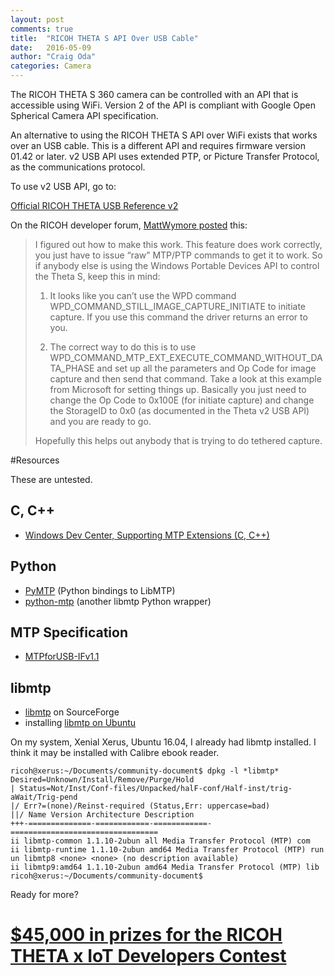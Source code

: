 ```yaml
---
layout: post
comments: true
title:  "RICOH THETA S API Over USB Cable"
date:   2016-05-09
author: "Craig Oda"
categories: Camera
---
```


The RICOH THETA S 360 camera can be controlled with an API that is accessible using WiFi. Version 2 of the API is compliant with Google Open Spherical Camera API specification.

An alternative to using the RICOH THETA S API over WiFi exists that works over an USB cable. This is a different API and requires firmware version 01.42 or later.  v2 USB API uses extended PTP, or Picture Transfer Protocol, as the communications protocol.

To use v2 USB API, go to:

[Official RICOH THETA USB Reference v2](https://developers.theta360.com/en/docs/v2/usb_reference/)

On the RICOH developer forum,
[MattWymore posted](https://developers.theta360.com/en/forums/viewtopic.php?f=4&t=626) this:

> I figured out how to make this work. This feature does work correctly, you just have to issue “raw” MTP/PTP commands to get it to work. So if anybody else is using the Windows Portable Devices API to control the Theta S, keep this in mind:
>
> 1. It looks like you can’t use the WPD command WPD_COMMAND_STILL_IMAGE_CAPTURE_INITIATE to initiate capture. If you use this command the driver returns an error to you.
>
> 2. The correct way to do this is to use WPD_COMMAND_MTP_EXT_EXECUTE_COMMAND_WITHOUT_DATA_PHASE and set up all the  parameters and Op Code for image capture and then send that command. Take a look at this example from Microsoft for setting things up. Basically you just need to change the Op Code to 0x100E (for initiate capture) and change the StorageID to 0x0 (as documented in the Theta v2 USB API) and you are ready to go.
>
> Hopefully this helps out anybody that is trying to do tethered capture.

#Resources

These are untested.

## C, C++

* [Windows Dev Center, Supporting MTP Extensions (C, C++)](https://msdn.microsoft.com/en-us/library/windows/desktop/ff384848(v=vs.85).aspx)

## Python

* [PyMTP](https://pypi.python.org/pypi/PyMTP) (Python bindings to LibMTP)
* [python-mtp](https://github.com/emdete/python-mtp) (another libmtp Python wrapper)

## MTP Specification

* [MTPforUSB-IFv1.1](https://theta360blog.files.wordpress.com/2016/04/mtpforusb-ifv1-1.pdf)

## libmtp

* [libmtp](http://libmtp.sourceforge.net/) on SourceForge
* installing [libmtp on Ubuntu](http://askubuntu.com/questions/611054/where-is-libmtp)

On my system, Xenial Xerus, Ubuntu 16.04, I already had libmtp installed. I think it may be installed with Calibre ebook reader.

    ricoh@xerus:~/Documents/community-document$ dpkg -l *libmtp*
    Desired=Unknown/Install/Remove/Purge/Hold
    | Status=Not/Inst/Conf-files/Unpacked/halF-conf/Half-inst/trig-aWait/Trig-pend
    |/ Err?=(none)/Reinst-required (Status,Err: uppercase=bad)
    ||/ Name Version Architecture Description
    +++-==============-============-============-=================================
    ii libmtp-common 1.1.10-2ubun all Media Transfer Protocol (MTP) com
    ii libmtp-runtime 1.1.10-2ubun amd64 Media Transfer Protocol (MTP) run
    un libmtp8 <none> <none> (no description available)
    ii libmtp9:amd64 1.1.10-2ubun amd64 Media Transfer Protocol (MTP) lib
    ricoh@xerus:~/Documents/community-document$

Ready for more?

# [$45,000 in prizes for the RICOH THETA x IoT Developers Contest](http://theta360.guide/contest/)
